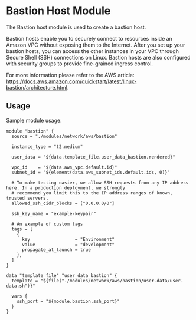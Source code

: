 # Bastion Host Module

The Bastion host module is used to create a bastion host.

Bastion hosts enable you to securely connect to resources inside an Amazon VPC without exposing them to the
Internet. After you set up your bastion hosts, you can access the other instances in your VPC through Secure
Shell (SSH) connections on Linux. Bastion hosts are also configured with security groups to provide
fine-grained ingress control.

For more information please refer to the AWS article: https://docs.aws.amazon.com/quickstart/latest/linux-bastion/architecture.html.

## Usage

Sample module usage:

```
module "bastion" {
  source = "./modules/network/aws/bastion"

  instance_type = "t2.medium"

  user_data = "${data.template_file.user_data_bastion.rendered}"

  vpc_id    = "${data.aws_vpc.default.id}"
  subnet_id = "${element(data.aws_subnet_ids.default.ids, 0)}"

  # To make testing easier, we allow SSH requests from any IP address here. In a production deployment, we strongly
  # recommend you limit this to the IP address ranges of known, trusted servers.
  allowed_ssh_cidr_blocks = ["0.0.0.0/0"]

  ssh_key_name = "example-keypair"

  # An example of custom tags
  tags = [
    {
      key                 = "Environment"
      value               = "development"
      propagate_at_launch = true
    },
  ]
}

data "template_file" "user_data_bastion" {
  template = "${file("./modules/network/aws/bastion/user-data/user-data.sh")}"

  vars {
    ssh_port = "${module.bastion.ssh_port}"
  }
}
```
